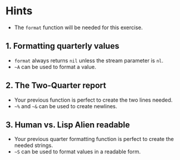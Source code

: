 # Hints

- The `format` function will be needed for this exercise.

## 1. Formatting quarterly values

- `format` always returns `nil` unless the stream parameter is `nl`.
- `~A` can be used to format a value.

## 2. The Two-Quarter report

- Your previous function is perfect to create the two lines needed.
- `~%` and `~&` can be used to create newlines.

## 3. Human vs. Lisp Alien readable

- Your previous quarter formatting function is perfect to create the needed strings.
- `~S` can be used to format values in a readable form.